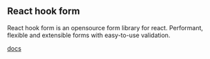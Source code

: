 ## React hook form
React hook form is an opensource form library for react. Performant, flexible and extensible forms with easy-to-use validation.

[docs](https://react-hook-form.com/)

